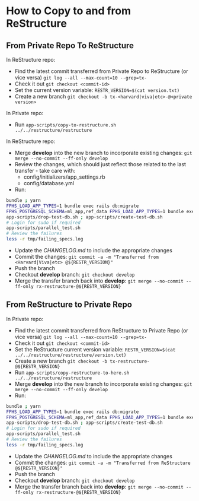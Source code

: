 # How to Copy to and from ReStructure

## From Private Repo To ReStructure

In ReStructure repo:

- Find the latest commit transferred from Private Repo to ReStructure (or vice versa) `git log --all --max-count=10 --grep=tx-`
- Check it out `git checkout <commit-id>`
- Set the current version variable: `RESTR_VERSION=$(cat version.txt)`
- Create a new branch `git checkout -b tx-<harvard|viva|etc>-@<private version>`

In Private repo:

- Run `app-scripts/copy-to-restructure.sh ../../restructure/restructure`

In ReStructure repo:

- Merge **develop** into the new branch to incorporate existing changes: `git merge --no-commit --ff-only develop`
- Review the changes, which should just reflect those related to the last transfer - take care with:
  - config/initializers/app_settings.rb
  - config/database.yml
- Run:

```sh
bundle ; yarn
FPHS_LOAD_APP_TYPES=1 bundle exec rails db:migrate
FPHS_POSTGRESQL_SCHEMA=ml_app,ref_data FPHS_LOAD_APP_TYPES=1 bundle exec rake db:structure:dump
app-scripts/drop-test-db.sh ; app-scripts/create-test-db.sh
# Login for sudo if required
app-scripts/parallel_test.sh
# Review the failures
less -r tmp/failing_specs.log
```

- Update the _CHANGELOG.md_ to include the appropriate changes
- Commit the changes: `git commit -a -m "Transferred from <Harvard|Viva|etc> @${RESTR_VERSION}"`
- Push the branch
- Checkout **develop** branch: `git checkout develop`
- Merge the transfer branch back into **develop**: `git merge --no-commit --ff-only rx-restructure-@${RESTR_VERSION}`

## From ReStructure to Private Repo

In Private repo:

- Find the latest commit transferred from ReStructure to Private Repo (or vice versa) `git log --all --max-count=10 --grep=tx-`
- Check it out `git checkout <commit-id>`
- Set the ReStructure current version variable: `RESTR_VERSION=$(cat ../../restructure/restructure/version.txt)`
- Create a new branch `git checkout -b tx-restructure-@${RESTR_VERSION}`
- Run `app-scripts/copy-restructure-to-here.sh ../../restructure/restructure`
- Merge **develop** into the new branch to incorporate existing changes: `git merge --no-commit --ff-only develop`
- Run:

```sh
bundle ; yarn
FPHS_LOAD_APP_TYPES=1 bundle exec rails db:migrate
FPHS_POSTGRESQL_SCHEMA=ml_app,ref_data FPHS_LOAD_APP_TYPES=1 bundle exec rake db:structure:dump
app-scripts/drop-test-db.sh ; app-scripts/create-test-db.sh
# Login for sudo if required
app-scripts/parallel_test.sh
# Review the failures
less -r tmp/failing_specs.log
```

- Update the _CHANGELOG.md_ to include the appropriate changes
- Commit the changes: `git commit -a -m "Transferred from ReStructure @${RESTR_VERSION}"`
- Push the branch
- Checkout **develop** branch: `git checkout develop`
- Merge the transfer branch back into **develop**: `git merge --no-commit --ff-only rx-restructure-@${RESTR_VERSION}`
